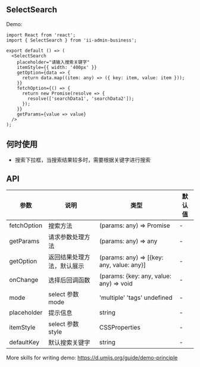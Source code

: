 ## SelectSearch

Demo:

```tsx
import React from 'react';
import { SelectSearch } from 'ii-admin-business';

export default () => (
  <SelectSearch
    placeholder="请输入搜索关键字"
    itemStyle={{ width: '400px' }}
    getOption={data => {
      return data.map((item: any) => ({ key: item, value: item }));
    }}
    fetchOption={() => {
      return new Promise(resolve => {
        resolve(['searchData1', 'searchData2']);
      });
    }}
    getParams={value => value}
  />
);
```

## 何时使用

- 搜索下拉框，当搜索结果较多时，需要根据关键字进行搜索

## API

| 参数        | 说明                       | 类型                                      | 默认值 |
| ----------- | -------------------------- | ----------------------------------------- | ------ |
| fetchOption | 搜索方法                   | (params: any) => Promise                  | -      |
| getParams   | 请求参数处理方法           | (params: any) => any                      | -      |
| getOption   | 返回结果处理方法，默认展示 | (params: any) => [{key: any, value: any}] | -      |
| onChange    | 选择后回调函数             | (params: {key: any, value: any) => void   | -      |
| mode        | select 参数 mode           | 'multiple' 'tags' undefined               | -      |
| placeholder | 提示信息                   | string                                    | -      |
| itemStyle   | select 参数 style          | CSSProperties                             | -      |
| defaultKey  | 默认搜索关键字             | string                                    | -      |

More skills for writing demo: https://d.umijs.org/guide/demo-principle
